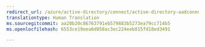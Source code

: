 ```yaml
---
redirect_url: /azure/active-directory/connect/active-directory-aadconnectsync-change-the-configuration
translationtype: Human Translation
ms.sourcegitcommit: aa20b20c86763791eb579883b5273ea79cc714b5
ms.openlocfilehash: 6553ce19eea6d058ac3ec224eeb815fd18ed3491

---
```




<!--HONumber=Dec16_HO3-->


